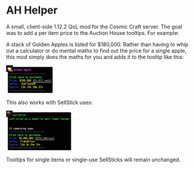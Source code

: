 # AH Helper
A small, client-side 1.12.2 QoL mod for the Cosmic Craft server. The goal was to add a per item price to the Auction House tooltips. For example:

A stack of Golden Apples is listed for $180,000. Rather than having to whip out a calculator or do mental maths to find out the price for a single apple, this mod simply does the maths for you and adds it to the tooltip like this:

<img src="https://github.com/aembur/AH-Helper/blob/main/gaps.png" width="25%" height="25%">

This also works with SellStick uses:

<img src="https://github.com/aembur/AH-Helper/blob/main/ss.png" width="35%" height="35%">

Tooltips for single items or single-use SellSticks will remain unchanged.
